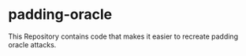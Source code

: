 # padding-oracle
This Repository contains code that makes it easier to recreate padding oracle attacks.
